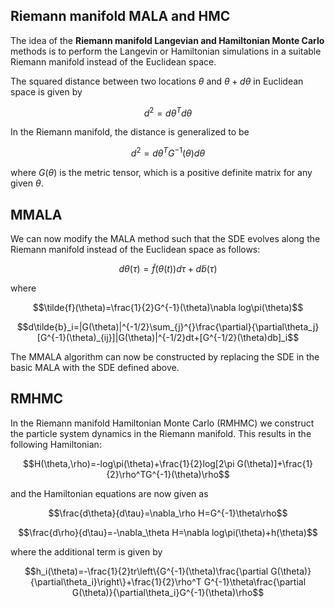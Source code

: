 ## Riemann manifold MALA and HMC

The idea of the **Riemann manifold Langevian and Hamiltonian Monte Carlo** methods is to perform the Langevin or Hamiltonian simulations in a suitable Riemann manifold instead of the Euclidean space.

The squared distance between two locations $\theta$ and $\theta+d\theta$ in Euclidean space is given by
```math
d^2=d\theta^Td\theta
```
In the Riemann manifold, the distance is generalized to be
```math
d^2=d\theta^TG^{-1}(\theta)d\theta
```
where $G(\theta)$ is the metric tensor, which is a positive definite matrix for any given $\theta$.

## MMALA

We can now modify the MALA method such that the SDE evolves along the Riemann manifold instead of the Euclidean space as follows:
```math
d\theta(\tau)=\tilde{f}(\theta(t))d\tau+d\tilde{b}(\tau)
```
where
```math
\tilde{f}(\theta)=\frac{1}{2}G^{-1}(\theta)\nabla log\pi(\theta)
```

```math
d\tilde{b}_i=|G(\theta)|^{-1/2}\sum_{j}^{}\frac{\partial}{\partial\theta_j}[G^{-1}(\theta)_{ij}]|G(\theta)|^{-1/2}dt+[G^{-1/2}(\theta)db]_i
```

The MMALA algorithm can now be constructed by replacing the SDE in the basic MALA with the SDE defined above.

## RMHMC

In the Riemann manifold Hamiltonian Monte Carlo (RMHMC) we construct the particle system dynamics in the Riemann manifold. This results in the following Hamiltonian:
```math
H(\theta,\rho)=-log\pi(\theta)+\frac{1}{2}log[2\pi G(\theta)]+\frac{1}{2}\rho^TG^{-1}(\theta)\rho
```
and the Hamiltonian equations are now given as
```math
\frac{d\theta}{d\tau}=\nabla_\rho H=G^{-1}\theta\rho
```

```math
\frac{d\rho}{d\tau}=-\nabla_\theta H=\nabla log\pi(\theta)+h(\theta)
```

where the additional term is given by
```math
h_i(\theta)=-\frac{1}{2}tr\left\{G^{-1}(\theta)\frac{\partial G(\theta)}{\partial\theta_i}\right\}+\frac{1}{2}\rho^T G^{-1}\theta\frac{\partial G(\theta)}{\partial\theta_i}G^{-1}(\theta)\rho
```
